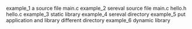 example_1   a source file main.c
example_2   sereval source file main.c hello.h hello.c
example_3   static library
example_4   sereval directory
example_5   put application and library different directory
example_6   dynamic library
